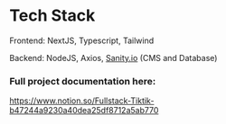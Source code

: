 # Tech Stack

Frontend: NextJS, Typescript, Tailwind

Backend: NodeJS, Axios, [Sanity.io](http://Sanity.io) (CMS and Database)

### Full project documentation here: 
https://www.notion.so/Fullstack-Tiktik-b47244a9230a40dea25df8712a5ab770
